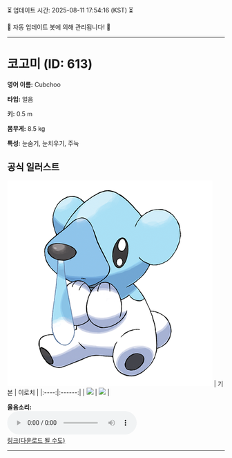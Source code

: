 
⏳ 업데이트 시간: 2025-08-11 17:54:16 (KST) ⏳

🤖 자동 업데이트 봇에 의해 관리됩니다! 🤖

---

# 코고미 (ID: 613)
**영어 이름:** Cubchoo

**타입:** 얼음

**키:** 0.5 m

**몸무게:** 8.5 kg

**특성:** 눈숨기, 눈치우기, 주눅

## 공식 일러스트
![](https://raw.githubusercontent.com/PokeAPI/sprites/master/sprites/pokemon/other/official-artwork/613.png)
| 기본 | 이로치 |
|:----:|:------:|
| <img src="http://play.pokemonshowdown.com/sprites/ani/cubchoo.gif" width="200"> | <img src="http://play.pokemonshowdown.com/sprites/ani-shiny/cubchoo.gif" width="200"> |

**울음소리:**<br><audio controls src="https://raw.githubusercontent.com/PokeAPI/cries/main/cries/pokemon/latest/613.ogg"></audio><br> [링크(다운로드 될 수도)](https://raw.githubusercontent.com/PokeAPI/cries/main/cries/pokemon/latest/613.ogg)


---

